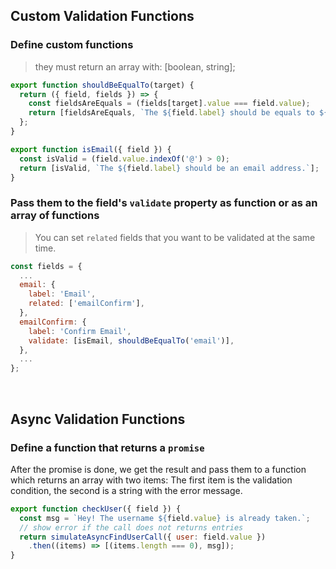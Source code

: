 ## Custom Validation Functions

### Define custom functions

> they must return an array with: [boolean, string];

```javascript
export function shouldBeEqualTo(target) {
  return ({ field, fields }) => {
    const fieldsAreEquals = (fields[target].value === field.value);
    return [fieldsAreEquals, `The ${field.label} should be equals to ${fields[target].label}`];
  };
}

export function isEmail({ field }) {
  const isValid = (field.value.indexOf('@') > 0);
  return [isValid, `The ${field.label} should be an email address.`];
}
```

### Pass them to the field's `validate` property as function or as an array of functions

> You can set `related` fields that you want to be validated at the same time.

```javascript
const fields = {
  ...
  email: {
    label: 'Email',
    related: ['emailConfirm'],
  },
  emailConfirm: {
    label: 'Confirm Email',
    validate: [isEmail, shouldBeEqualTo('email')],
  },
  ...
};
```

<br>

## Async Validation Functions

### Define a function that returns a `promise`

After the promise is done, we get the result and pass them to a function which returns an array with two items: The first item is the validation condition, the second is a string with the error message.

```javascript
export function checkUser({ field }) {
  const msg = `Hey! The username ${field.value} is already taken.`;
  // show error if the call does not returns entries
  return simulateAsyncFindUserCall({ user: field.value })
    .then((items) => [(items.length === 0), msg]);
}
```
